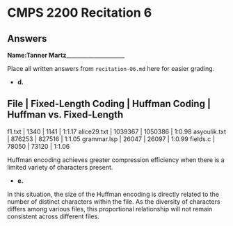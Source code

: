 # CMPS 2200 Recitation 6
## Answers

**Name:**__Tanner Martz_______________________


Place all written answers from `recitation-06.md` here for easier grading.



- **d.**

File | Fixed-Length Coding | Huffman Coding | Huffman vs. Fixed-Length
----------------------------------------------------------------------
f1.txt         |    1340              |     1141            |  1:1.17
alice29.txt    |    1039367           |     1050386         |  1:0.98
asyoulik.txt   |    876253            |     827516          |  1:1.05
grammar.lsp    |    26047             |     26097           |  1:0.99
fields.c       |    78050             |     73120           |  1:1.06

Huffman encoding achieves greater compression efficiency when there is a limited variety of characters present.

- **e.**

In this situation, the size of the Huffman encoding is directly related to the number of distinct characters within the file. As the diversity of characters differs among various files, this proportional relationship will not remain consistent across different files.
